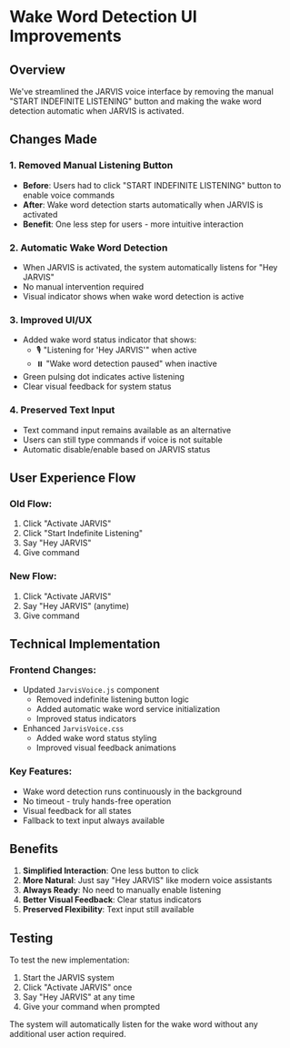 # Wake Word Detection UI Improvements

## Overview
We've streamlined the JARVIS voice interface by removing the manual "START INDEFINITE LISTENING" button and making the wake word detection automatic when JARVIS is activated.

## Changes Made

### 1. **Removed Manual Listening Button**
- **Before**: Users had to click "START INDEFINITE LISTENING" button to enable voice commands
- **After**: Wake word detection starts automatically when JARVIS is activated
- **Benefit**: One less step for users - more intuitive interaction

### 2. **Automatic Wake Word Detection**
- When JARVIS is activated, the system automatically listens for "Hey JARVIS"
- No manual intervention required
- Visual indicator shows when wake word detection is active

### 3. **Improved UI/UX**
- Added wake word status indicator that shows:
  - 🎙️ "Listening for 'Hey JARVIS'" when active
  - ⏸️ "Wake word detection paused" when inactive
- Green pulsing dot indicates active listening
- Clear visual feedback for system status

### 4. **Preserved Text Input**
- Text command input remains available as an alternative
- Users can still type commands if voice is not suitable
- Automatic disable/enable based on JARVIS status

## User Experience Flow

### Old Flow:
1. Click "Activate JARVIS"
2. Click "Start Indefinite Listening"
3. Say "Hey JARVIS"
4. Give command

### New Flow:
1. Click "Activate JARVIS"
2. Say "Hey JARVIS" (anytime)
3. Give command

## Technical Implementation

### Frontend Changes:
- Updated `JarvisVoice.js` component
  - Removed indefinite listening button logic
  - Added automatic wake word service initialization
  - Improved status indicators
- Enhanced `JarvisVoice.css`
  - Added wake word status styling
  - Improved visual feedback animations

### Key Features:
- Wake word detection runs continuously in the background
- No timeout - truly hands-free operation
- Visual feedback for all states
- Fallback to text input always available

## Benefits

1. **Simplified Interaction**: One less button to click
2. **More Natural**: Just say "Hey JARVIS" like modern voice assistants
3. **Always Ready**: No need to manually enable listening
4. **Better Visual Feedback**: Clear status indicators
5. **Preserved Flexibility**: Text input still available

## Testing

To test the new implementation:
1. Start the JARVIS system
2. Click "Activate JARVIS" once
3. Say "Hey JARVIS" at any time
4. Give your command when prompted

The system will automatically listen for the wake word without any additional user action required.
